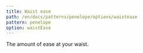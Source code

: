 ```yaml
---
title: Waist ease
path: /en/docs/patterns/penelope/options/waistease
pattern: penelope
option: waistEase
---
```


The amount of ease at your waist.

